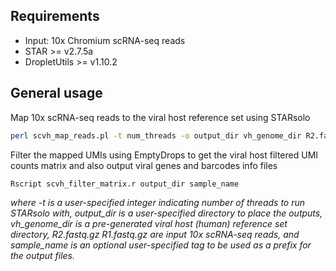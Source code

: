 ## <a name="require"></a>Requirements
* Input: 10x Chromium scRNA-seq reads
* STAR >= v2.7.5a
* DropletUtils >= v1.10.2

## <a name="gen_usages"></a>General usage
Map 10x scRNA-seq reads to the viral host reference set using STARsolo
```sh
perl scvh_map_reads.pl -t num_threads -o output_dir vh_genome_dir R2.fastq.gz R1.fastq.gz
```

Filter the mapped UMIs using EmptyDrops to get the viral host filtered UMI counts matrix and also output viral genes and barcodes info files
```sh
Rscript scvh_filter_matrix.r output_dir sample_name
```

*where -t is a user-specified integer indicating number of threads to run STARsolo with, output_dir is a user-specified directory to place the outputs, vh_genome_dir is a pre-generated viral host (human) reference set directory, R2.fastq.gz R1.fastq.gz are input 10x scRNA-seq reads, and sample_name is an optional user-specified tag to be used as a prefix for the output files.*
